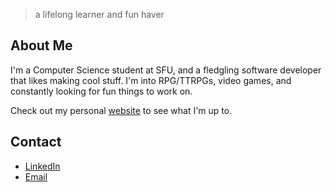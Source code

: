 > a lifelong learner and fun haver

## About Me
I'm a Computer Science student at SFU, and a fledgling software developer that likes making cool stuff. I'm into RPG/TTRPGs, video games, and constantly looking for fun things to work on.

Check out my personal [website](https://bryanjhdang.github.io/quartz/) to see what I'm up to.

## Contact
- [LinkedIn](https://www.linkedin.com/in/bryanjhdang/)
- [Email](mailto:bda37@sfu.ca)

<!--
**bryanjhdang/bryanjhdang** is a ✨ _special_ ✨ repository because its `README.md` (this file) appears on your GitHub profile.

Here are some ideas to get you started:

- 🔭 I’m currently working on ...
- 🌱 I’m currently learning ...
- 👯 I’m looking to collaborate on ...
- 🤔 I’m looking for help with ...
- 💬 Ask me about ...
- 📫 How to reach me: ...
- 😄 Pronouns: ...
- ⚡ Fun fact: ...
-->
